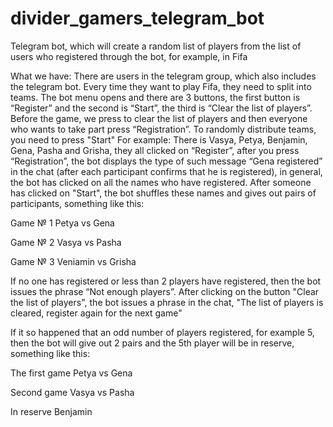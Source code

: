 # divider_gamers_telegram_bot
Telegram bot, which will create a random list of players from the list of users who registered through the bot, for example, in Fifa

What we have:
There are users in the telegram group, which also includes the telegram bot. Every time they want to play Fifa, they need to split into teams. The bot menu opens and there are 3 buttons, the first button is “Register” and the second is “Start”, the third is “Clear the list of players”. Before the game, we press to clear the list of players and then everyone who wants to take part press “Registration”. To randomly distribute teams, you need to press "Start"
For example:
There is Vasya, Petya, Benjamin, Gena, Pasha and Grisha,
they all clicked on “Register”, after you press “Registration”, the bot displays the type of such message “Gena registered” in the chat (after each participant confirms that he is registered), in general, the bot has clicked on all the names who have registered.
After someone has clicked on "Start", the bot shuffles these names and gives out pairs of participants, something like this:

Game № 1
Petya vs Gena

Game № 2
Vasya vs Pasha

Game № 3
Veniamin vs Grisha


If no one has registered or less than 2 players have registered, then the bot issues the phrase “Not enough players”. After clicking on the button "Clear the list of players", the bot issues a phrase in the chat, "The list of players is cleared, register again for the next game"

If it so happened that an odd number of players registered, for example 5, then the bot will give out 2 pairs and the 5th player will be in reserve, something like this:

The first game
Petya vs Gena

Second game
Vasya vs Pasha

In reserve
Benjamin
